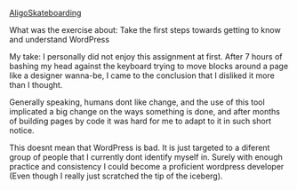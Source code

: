 [AligoSkateboarding](https://aligoskateboarding.wordpress.com/)

What was the exercise about:
Take the first steps towards getting to know and understand WordPress

My take:
I personally did not enjoy this assignment at first. After 7 hours of bashing my head against the keyboard trying to move blocks around a page like a designer wanna-be, I came to the conclusion that I disliked it more than I thought.

Generally speaking, humans dont like change, and the use of this tool implicated a big change on the ways something is done, and after months of building pages by code it was hard for me to adapt to it in such short notice.

This doesnt mean that WordPress is bad. It is just targeted to a diferent group of people that I currently dont identify myself in. Surely with enough practice and consistency I could become a proficient wordpress developer (Even though I really just scratched the tip of the iceberg).
